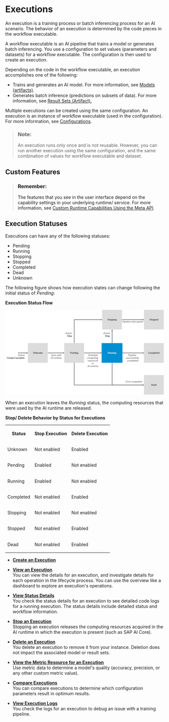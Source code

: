 <!-- loio6a6afd5067cc40f39b2dffc45bcf03ba -->

# Executions

An execution is a training process or batch inferencing process for an AI scenario. The behavior of an execution is determined by the code pieces in the workflow executable.

A workflow executable is an AI pipeline that trains a model or generates batch inferencing. You use a configuration to set values \(parameters and datasets\) for a workflow executable. The configuration is then used to create an execution.

Depending on the code in the workflow executable, an execution accomplishes one of the following:

-   Trains and generates an AI model. For more information, see [Models \(artifacts\)](models-aba8797.md).
-   Generates batch inference \(predictions on subsets of data\). For more information, see [Result Sets \(Artifact\).](result-sets-cc7bacc.md) 

Multiple executions can be created using the same configuration. An execution is an instance of workflow executable \(used in the configuration\). For more information, see [Configurations](configurations-3c9d504.md).

> ### Note:  
> An execution runs only once and is not reusable. However, you can run another execution using the same configuration, and the same combination of values for workflow executable and dataset.



<a name="loio6a6afd5067cc40f39b2dffc45bcf03ba__section_ezk_y4q_qtb"/>

## Custom Features

> ### Remember:  
> The features that you see in the user interface depend on the capability settings in your underlying runtime/ service. For more information, see [Custom Runtime Capabilities Using the Meta API](custom-runtime-capabilities-using-the-meta-api-ac3d92b.md).



<a name="loio6a6afd5067cc40f39b2dffc45bcf03ba__section_fp4_bx4_5nb"/>

## Execution Statuses

Executions can have any of the following statuses:

-   Pending
-   Running
-   Stopping
-   Stopped
-   Completed
-   Dead
-   Unknown

The following figure shows how execution states can change following the initial status of *Pending*:

   
  
**Execution Status Flow**

 ![](images/Execution_Status_Flow_0029ead.png "Execution Status Flow") 

When an execution leaves the *Running* status, the computing resources that were used by the AI runtime are released.

**Stop/ Delete Behavior by Status for Executions**


<table>
<tr>
<th valign="top">

Status



</th>
<th valign="top">

Stop Execution



</th>
<th valign="top">

Delete Execution



</th>
</tr>
<tr>
<td valign="top">

Unknown



</td>
<td valign="top">

Not enabled



</td>
<td valign="top">

Enabled



</td>
</tr>
<tr>
<td valign="top">

Pending



</td>
<td valign="top">

Enabled



</td>
<td valign="top">

Not enabled



</td>
</tr>
<tr>
<td valign="top">

Running



</td>
<td valign="top">

Enabled



</td>
<td valign="top">

Not enabled



</td>
</tr>
<tr>
<td valign="top">

Completed



</td>
<td valign="top">

Not enabled



</td>
<td valign="top">

Enabled



</td>
</tr>
<tr>
<td valign="top">

Stopping



</td>
<td valign="top">

Not enabled



</td>
<td valign="top">

Not enabled



</td>
</tr>
<tr>
<td valign="top">

Stopped



</td>
<td valign="top">

Not enabled



</td>
<td valign="top">

Enabled



</td>
</tr>
<tr>
<td valign="top">

Dead



</td>
<td valign="top">

Not enabled



</td>
<td valign="top">

Enabled



</td>
</tr>
</table>

-   **[Create an Execution](create-an-execution-6c90fc7.md "")**  

-   **[View an Execution](view-an-execution-33bae6d.md "You can view the details for an execution, and investigate details for each operation in the lifecycle process. You can use the overview
		like a dashboard to explore an execution's operations.")**  
You can view the details for an execution, and investigate details for each operation in the lifecycle process. You can use the overview like a dashboard to explore an execution's operations.
-   **[View Status Details](view-status-details-75b90de.md " You check the status details for an execution to see detailed code logs for a running execution. The status details include detailed
		status and workflow information.")**  
 You check the status details for an execution to see detailed code logs for a running execution. The status details include detailed status and workflow information.
-   **[Stop an Execution](stop-an-execution-9554f1c.md "Stopping an execution releases the computing resources acquired in the AI runtime in which the execution is present (such as SAP AI Core).")**  
Stopping an execution releases the computing resources acquired in the AI runtime in which the execution is present \(such as SAP AI Core\).
-   **[Delete an Execution](delete-an-execution-51814db.md "You delete an execution to remove it from your instance. Deletion does not impact the associated model or result sets.")**  
You delete an execution to remove it from your instance. Deletion does not impact the associated model or result sets.
-   **[View the Metric Resource for an Execution](view-the-metric-resource-for-an-execution-d85dd44.md "Use metric data to determine a model's quality (accuracy, precision, or any other
		custom metric value).")**  
Use metric data to determine a model's quality \(accuracy, precision, or any other custom metric value\).
-   **[Compare Executions](compare-executions-9b75f67.md "You can compare executions to determine which configuration parameters result in optimum
		results.")**  
You can compare executions to determine which configuration parameters result in optimum results.
-   **[View Execution Logs](view-execution-logs-afec746.md "You check the logs for an execution to debug an issue with a training pipeline. ")**  
You check the logs for an execution to debug an issue with a training pipeline.

